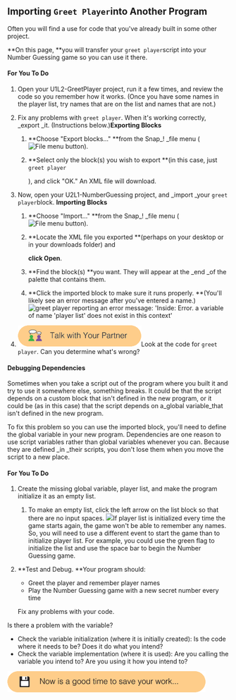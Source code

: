 ## Importing `Greet Player`into Another Program

Often you will find a use for code that you've already built in some other project.

**On this page, **you will transfer your `greet player`script into your Number Guessing game so you can use it there.

#### For You To Do

1. Open your U1L2-GreetPlayer project, run it a few times, and review the code so you remember how it works. \(Once you have some names in the player list, try names that are on the list and names that are not.\)

2. Fix any problems with `greet player`. When it's working correctly, \_export \_it. \(Instructions below.\)**Exporting Blocks**

   1. **Choose "Export blocks..." **from the Snap\_! \_file menu \(![](http://bjc.edc.org/bjc-r/img/1-introduction/file_button.png "File menu button")\).

   2. **Select only the block\(s\) you wish to export **\(in this case, just `greet player`

      \), and click "OK." An XML file will download.

3. Now, open your U2L1-NumberGuessing project, and \_import \_your `greet player`block. **Importing Blocks**

   1. **Choose "Import..." **from the Snap\_! \_file menu \(![](http://bjc.edc.org/bjc-r/img/1-introduction/file_button.png "File menu button")\).

   2. **Locate the XML file you exported **\(perhaps on your desktop or in your downloads folder\) and

      **click Open**.

   3. **Find the block\(s\) **you want. They will appear at the \_end \_of the palette that contains them.

   4. **Click the imported block to make sure it runs properly. **\(You'll likely see an error message after you've entered a name.\)![](http://bjc.edc.org/bjc-r/img/1-introduction/greet-player-error.png "greet player reporting an error message: &apos;Inside: Error. a variable of name &apos;player list&apos; does not exist in this context&apos;")

4. ![](/assets/talk_with_partner.png)Look at the code for `greet player`. Can you determine what's wrong?

#### Debugging Dependencies

Sometimes when you take a script out of the program where you built it and try to use it somewhere else, something breaks. It could be that the script depends on a custom block that isn't defined in the new program, or it could be \(as in this case\) that the script depends on a\_global variable\_that isn't defined in the new program.

To fix this problem so you can use the imported block, you'll need to define the global variable in your new program. Dependencies are one reason to use script variables rather than global variables whenever you can. Because they are defined \_in \_their scripts, you don't lose them when you move the script to a new place.

#### For You To Do

1. Create the missing global variable, player list, and make the program initialize it as an empty list.

   1. To make an empty list, click the left arrow on the list block so that there are no input spaces. ![](http://bjc.edc.org/bjc-r/img/2-complexity/set-to-empty-list.gif)If player list is initialized every time the game starts again, the game won't be able to remember any names. So, you will need to use a different event to start the game than to initialize player list. For example, you could use the green flag to initialize the list and use the space bar to begin the Number Guessing game.

2. **Test and Debug. **Your program should:

   * Greet the player and remember player names
   * Play the Number Guessing game with a new
     secret number
     every time

   Fix any problems with your code.

Is there a problem with the variable?

* Check the variable initialization \(where it is initially created\): Is the code where it needs to be? Does it do what you intend?
* Check the variable implementation \(where it is used\): Are you calling the variable you intend to? Are you using it how you intend to?

![](/assets/save.png)


